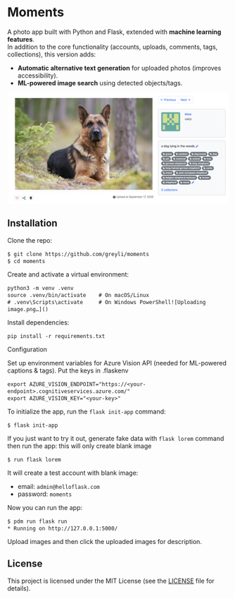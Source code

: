 # Moments

A photo app built with Python and Flask, extended with **machine learning features**.  
In addition to the core functionality (accounts, uploads, comments, tags, collections), this version adds:

- **Automatic alternative text generation** for uploaded photos (improves accessibility).  
- **ML-powered image search** using detected objects/tags.


![Screenshot](dog.png)

## Installation

Clone the repo:

```
$ git clone https://github.com/greyli/moments
$ cd moments
```

Create and activate a virtual environment:

```
python3 -m venv .venv
source .venv/bin/activate    # On macOS/Linux
# .venv\Scripts\activate     # On Windows PowerShell![Uploading image.png…]()

```

Install dependencies:

```
pip install -r requirements.txt
```

Configuration

Set up environment variables for Azure Vision API (needed for ML-powered captions & tags). Put the keys in .flaskenv

```
export AZURE_VISION_ENDPOINT="https://<your-endpoint>.cognitiveservices.azure.com/"
export AZURE_VISION_KEY="<your-key>"
```
To initialize the app, run the `flask init-app` command:

```
$ flask init-app
```

If you just want to try it out, generate fake data with `flask lorem` command then run the app: this will only create blank image

```
$ run flask lorem
```

It will create a test account with blank image:

* email: `admin@helloflask.com`
* password: `moments`

Now you can run the app:

```
$ pdm run flask run
* Running on http://127.0.0.1:5000/
```

Upload images and then click the uploaded images for description.
## License

This project is licensed under the MIT License (see the
[LICENSE](LICENSE) file for details).

